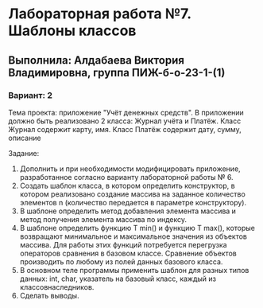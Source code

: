 # Лабораторная работа №7. Шаблоны классов
## Выполнила: Алдабаева Виктория Владимировна, группа ПИЖ-б-о-23-1-(1)
### Вариант: 2

Тема проекта: приложение "Учёт денежных средств". 
В приложении должно быть реализовано 2 класса: Журнал учёта и Платёж. Класс Журнал содержит карту, имя. Класс Платёж содержит дату, сумму, описание

Задание:
1. Дополнить и при необходимости модифицировать приложение, 
разработанное согласно варианту лабораторной работы № 6. 
2. Создать шаблон класса, в котором определить конструктор, в котором реализовано создание массива на заданное количество элементов n (количество передается в параметре конструктору).
3. В шаблоне определить метод добавления элемента массива и метод получения элемента массива по индексу.
4. В шаблоне определить функцию T min() и функцию T max(), которые возвращают минимальное и максимальное значения из объектов массива. Для работы этих функций потребуется перегрузка операторов сравнения в базовом классе. Сравнение объектов производить по любому из полей данных базового класса.
5. В основном теле программы применить шаблон для разных типов данных: int, char, указатель на базовый класс, каждый из классовнаследников. 
6. Сделать выводы.





